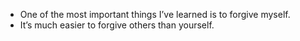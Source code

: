 - One of the most important things I’ve learned is to forgive myself. 
- It’s much easier to forgive others than yourself.
